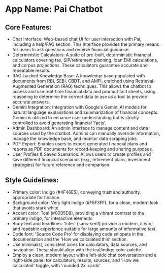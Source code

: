 # **App Name**: Pai Chatbot

## Core Features:

- Chat Interface: Web-based chat UI for user interaction with Pai, including a help/FAQ section. This interface provides the primary means for users to ask questions and receive financial guidance.
- Deterministic Calculators: A suite of pre-built, deterministic financial calculators covering tax, SIP/retirement planning, loan EMI calculations, and corpus projections. These calculators guarantee accurate and repeatable results.
- RAG-backed Knowledge Base: A knowledge base populated with documents from RBI, SEBI, CBDT, and AMFI, enriched using Retrieval-Augmented Generation (RAG) techniques.  This allows the chatbot to access and use real-time financial data and product fact sheets, using reasoning to determine the correct data to use as a tool to provide accurate answers.
- Gemini Integration: Integration with Google's Gemini AI models for natural language explanations and summarization of financial concepts. Gemini is utilized to enhance user understanding but is strictly controlled to avoid generating financial 'facts'.
- Admin Dashboard: An admin interface to manage content and data sources used by the chatbot. Admins can manually override information, manage the knowledge base, and monitor data scraping jobs.
- PDF Export: Enables users to export generated financial plans and reports as PDF documents for record-keeping and sharing purposes.
- User Profiles & Saved Scenarios: Allows users to create profiles and save different financial scenarios (e.g., retirement plans, investment strategies) for future reference and comparison.

## Style Guidelines:

- Primary color: Indigo (#4F46E5), conveying trust and authority, appropriate for finance.
- Background color: Very light indigo (#F5F3FF), for a clean, modern look that avoids stark white.
- Accent color: Teal (#00B5D8), providing a vibrant contrast to the primary indigo, for interactive elements.
- Body text and headlines: 'Inter' (sans-serif) provide a modern, clean, and readable experience suitable for large amounts of informative text.
- Code font: 'Source Code Pro' for displaying code snippets in the documentation and the 'How we calculated this' section.
- Use minimalist, consistent icons for calculators, data sources, and navigation. These should align with the teal/indigo color palette.
- Employ a clean, modern layout with a left-side chat conversation and a right-side panel for calculators, results, sources, and 'How we calculated' toggle, with 'rounded 2xl cards'